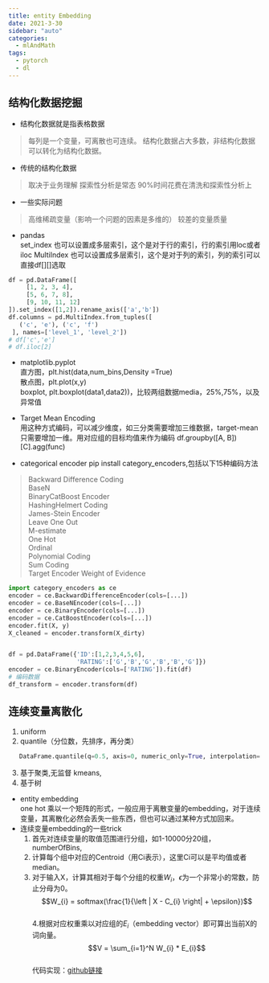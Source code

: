 ```yaml
---
title: entity Embedding
date: 2021-3-30
sidebar: "auto"
categories:
  - mlAndMath
tags:
  - pytorch
  - dl
---
```


## 结构化数据挖掘
- 结构化数据就是指表格数据
> 每列是一个变量，可离散也可连续。
> 结构化数据占大多数，非结构化数据可以转化为结构化数据。
- 传统的结构化数据
> 取决于业务理解
> 探索性分析是常态 
> 90%时间花费在清洗和探索性分析上
- 一些实际问题
> 高维稀疏变量（影响一个问题的因素是多维的）
> 较差的变量质量


- pandas  
set_index 也可以设置成多层索引，这个是对于行的索引，行的索引用loc或者iloc
MultiIndex 也可以设置成多层索引，这个是对于列的索引，列的索引可以直接df[][]选取
```python
df = pd.DataFrame([
     [1, 2, 3, 4],
     [5, 6, 7, 8],
     [9, 10, 11, 12]
]).set_index([1,2]).rename_axis(['a','b'])
df.columns = pd.MultiIndex.from_tuples([
   ('c', 'e'), ('c', 'f')
 ], names=['level_1', 'level_2'])
# df['c','e']
# df.iloc[2]
```

- matplotlib.pyplot  
直方图，plt.hist(data,num_bins,Density =True)  
散点图，plt.plot(x,y)  
boxplot, plt.boxplot(data1,data2))，比较两组数据media，25%,75%，以及异常值  

- Target Mean Encoding  
用这种方式编码，可以减少维度，如三分类需要增加三维数据，target-mean只需要增加一维。用对应组的目标均值来作为编码
 df.groupby([A, B])[C].agg(func)
 
- categorical encoder
pip install category_encoders,包括以下15种编码方法
> Backward Difference Coding  
> BaseN  
> BinaryCatBoost Encoder  
> HashingHelmert Coding  
> James-Stein Encoder  
> Leave One Out  
> M-estimate  
> One Hot  
> Ordinal  
> Polynomial Coding  
> Sum Coding  
> Target Encoder 
> Weight of Evidence  
```python
import category_encoders as ce
encoder = ce.BackwardDifferenceEncoder(cols=[...])
encoder = ce.BaseNEncoder(cols=[...])
encoder = ce.BinaryEncoder(cols=[...])
encoder = ce.CatBoostEncoder(cols=[...])
encoder.fit(X, y)
X_cleaned = encoder.transform(X_dirty)


df = pd.DataFrame({'ID':[1,2,3,4,5,6],
                   'RATING':['G','B','G','B','B','G']}) 
encoder = ce.BinaryEncoder(cols=['RATING']).fit(df)
# 编码数据
df_transform = encoder.transform(df)
```

##  连续变量离散化
 1. uniform
 2. quantile（分位数，先排序，再分类）
 ```python
    DataFrame.quantile(q=0.5, axis=0, numeric_only=True, interpolation=’linear’)
```
 3. 基于聚类,无监督
 kmeans, 
 4. 基于树
- entity embedding  
one hot 乘以一个矩阵的形式，一般应用于离散变量的embedding，对于连续变量，其离散化必然会丢失一些东西，但也可以通过某种方式加回来。
- 连续变量embedding的一些trick
    1.  首先对连续变量的取值范围进行分组，如1-10000分20组，numberOfBins,
    2.  计算每个组中对应的Centroid（用Ci表示），这里Ci可以是平均值或者median。
    3. 对于输入X，计算其相对于每个分组的权重$W_{i}$，$\epsilon$为一个非常小的常数，防止分母为0。  
    $$W_{i} = softmax(\frac{1}{\left | X - C_{i} \right|  + \epsilon})$$  
    4.根据对应权重乘以对应组的$E_{i}$（embedding vector）即可算出当前X的词向量。  
    $$V = \sum_{i=1}^N W_{i} * E_{i}$$  
 代码实现：[github链接](https://github.com/gq15760172077/pytorch/blob/master/Tutorials%20on%20Entity%20Embedding.ipynb)

